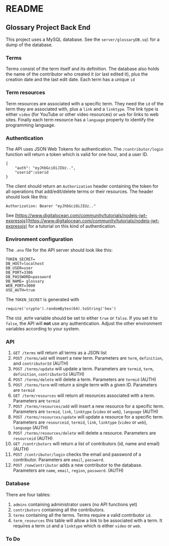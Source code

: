 # README

## Glossary Project Back End

This project uses a MySQL database.  See the `server/glossaryDB.sql` for a dump of the database.

### Terms

Terms consist of the term itself and its definition.  The database also holds the name of the contributor who created it (or last edited it), plus the creation date and the last edit date.  Each term has a unique `id`

### Term resources

Term resources are associated with a specific term.  They need the `id` of the term they are associated with, plus a `link` and a `linktype`.  The link type is either `video` (for YouTube or other video resources) or `web` for links to web sites.  Finally each term resource has a `language` property to identify the programming language.

### Authentication

The API uses JSON Web Tokens for authentication.  The `/contributor/login` function will return a token which is valid for one hour, and a user ID.
```
{
    "auth": "eyJhbGciOiJIUz..",
    "userid":userid
}
```
The client should return an `Authorization` header containing the token for all operations that add/edit/delete terms or their resources.  The header should look like this:
```
Authorization: Bearer "eyJhbGciOiJIUz.."
```

See [https://www.digitalocean.com/community/tutorials/nodejs-jwt-expressjs](https://www.digitalocean.com/community/tutorials/nodejs-jwt-expressjs) for a tutorial on this kind of authentication.

### Environment configuration

The `.env` file for the API server should look like this:
```
TOKEN_SECRET=
DB_HOST=localhost
DB_USER=user
DB_PORT=3306
DB_PASSWORD=password
DB_NAME= glossary
WEB_PORT=3000
USE_AUTH=true
```

The `TOKEN_SECRET` is generated with
```
require('crypto').randomBytes(64).toString('hex')
```
The `USE_AUTH` variable should be set to either `true` or `false`.  If you set it to `false`, the API will **not** use any authentication.
Adjust the other environment variables according to your system.

### API

1. `GET /terms` will return all terms as a JSON list
2. `POST /terms/add` will insert a new term.  Parameters are `term`, `definition`, and `contributorId` (AUTH)
3. `POST /terms/update` will update a term.  Parameters are `termid`, `term`, `definition`, `contributorId` (AUTH)
4. `POST /terms/delete` will delete a term.  Parameters are `termid` (AUTH)
5. `POST /terms/term` will return a single term with a given ID.  Parameters are `termid`
6. `GET /term/resources` will return all resources associated with a term.  Parameters are `termid`
7. `POST /terms/resources/add` will insert a new resource for a specific term.  Parameters are `termid`, `link`, `linktype` (`video` or `web`), `language` (AUTH)
8. `POST /terms/resources/update` will update a resource for a specific term.  Parameters are `resourceid`, `termid`, `link`, `linktype` (`video` or `web`), `language` (AUTH)
9. `POST /terms/resources/delete` will delete a resource.  Parameters are `resourceid` (AUTH)
10. `GET /contributors` will return a list of contributors (id, name and email) (AUTH)
11. `POST /contributor/login` checks the email and password of a contributor.  Parameters are `email`, `password`.
12. `POST /newContributor` adds a new contributor to the database.  Parameters are `name`, `email`, `region`, `password`. (AUTH)

### Database

There are four tables:
1. `admins` containing administrator users (no API functions yet)
2. `contributors` containing all the contributors.
3. `terms` containing all the terms.  Terms require a valid contributor `id`.
4. `term_resources` this table will allow a link to be associated with a term.  It requires a term `id` and a `linktype` which is either `video` or `web`.

### To Do


